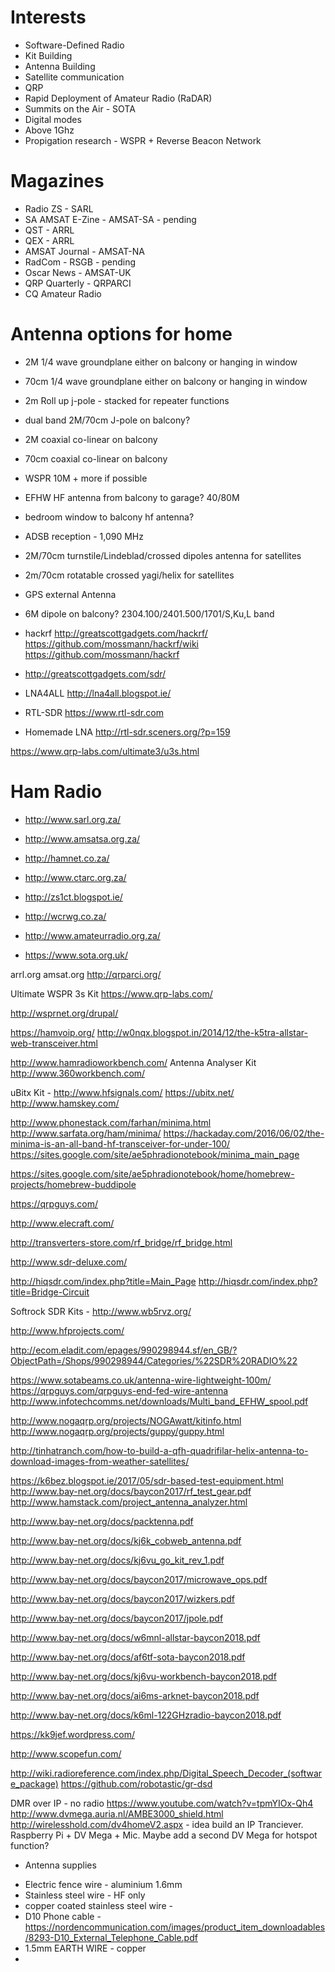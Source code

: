 # Interests
* Software-Defined Radio
* Kit Building
* Antenna Building
* Satellite communication
* QRP
* Rapid Deployment of Amateur Radio (RaDAR)
* Summits on the Air - SOTA
* Digital modes
* Above 1Ghz
* Propigation research - WSPR + Reverse Beacon Network

# Magazines
* Radio ZS - SARL
* SA AMSAT E-Zine - AMSAT-SA - pending
* QST - ARRL
* QEX - ARRL
* AMSAT Journal - AMSAT-NA
* RadCom - RSGB - pending
* Oscar News - AMSAT-UK
* QRP Quarterly - QRPARCI
* CQ Amateur Radio


# Antenna options for home
* 2M 1/4 wave groundplane either on balcony or hanging in window
* 70cm 1/4 wave groundplane either on balcony or hanging in window
* 2m Roll up j-pole - stacked for repeater functions
* dual band 2M/70cm J-pole on balcony?
* 2M coaxial co-linear on balcony
* 70cm coaxial co-linear on balcony
* WSPR 10M + more if possible
* EFHW HF antenna from balcony to garage? 40/80M
* bedroom window to balcony hf antenna?
* ADSB reception - 1,090 MHz
* 2M/70cm turnstile/Lindeblad/crossed dipoles antenna for satellites
* 2m/70cm rotatable crossed yagi/helix for satellites
* GPS external Antenna
* 6M dipole on balcony?
2304.100/2401.500/1701/S,Ku,L band

* hackrf http://greatscottgadgets.com/hackrf/ https://github.com/mossmann/hackrf/wiki https://github.com/mossmann/hackrf
* http://greatscottgadgets.com/sdr/
* LNA4ALL http://lna4all.blogspot.ie/
* RTL-SDR https://www.rtl-sdr.com
* Homemade LNA http://rtl-sdr.sceners.org/?p=159

https://www.qrp-labs.com/ultimate3/u3s.html 


# Ham Radio
* http://www.sarl.org.za/
* http://www.amsatsa.org.za/
* http://hamnet.co.za/

* http://www.ctarc.org.za/
* http://zs1ct.blogspot.ie/

* http://wcrwg.co.za/

* http://www.amateurradio.org.za/

* https://www.sota.org.uk/

arrl.org
amsat.org
http://qrparci.org/


Ultimate WSPR 3s Kit https://www.qrp-labs.com/

http://wsprnet.org/drupal/

https://hamvoip.org/
http://w0nqx.blogspot.in/2014/12/the-k5tra-allstar-web-transceiver.html

http://www.hamradioworkbench.com/
Antenna Analyser Kit http://www.360workbench.com/

uBitx Kit - http://www.hfsignals.com/
https://ubitx.net/
http://www.hamskey.com/ 

http://www.phonestack.com/farhan/minima.html
http://www.sarfata.org/ham/minima/
https://hackaday.com/2016/06/02/the-minima-is-an-all-band-hf-transceiver-for-under-100/
https://sites.google.com/site/ae5phradionotebook/minima_main_page


https://sites.google.com/site/ae5phradionotebook/home/homebrew-projects/homebrew-buddipole

https://qrpguys.com/

http://www.elecraft.com/

http://transverters-store.com/rf_bridge/rf_bridge.html 

http://www.sdr-deluxe.com/

http://hiqsdr.com/index.php?title=Main_Page
http://hiqsdr.com/index.php?title=Bridge-Circuit

Softrock SDR Kits - http://www.wb5rvz.org/

http://www.hfprojects.com/

http://ecom.eladit.com/epages/990298944.sf/en_GB/?ObjectPath=/Shops/990298944/Categories/%22SDR%20RADIO%22

https://www.sotabeams.co.uk/antenna-wire-lightweight-100m/
https://qrpguys.com/qrpguys-end-fed-wire-antenna
http://www.infotechcomms.net/downloads/Multi_band_EFHW_spool.pdf

http://www.nogaqrp.org/projects/NOGAwatt/kitinfo.html
http://www.nogaqrp.org/projects/guppy/guppy.html 

http://tinhatranch.com/how-to-build-a-qfh-quadrifilar-helix-antenna-to-download-images-from-weather-satellites/

https://k6bez.blogspot.ie/2017/05/sdr-based-test-equipment.html
http://www.bay-net.org/docs/baycon2017/rf_test_gear.pdf
http://www.hamstack.com/project_antenna_analyzer.html

http://www.bay-net.org/docs/packtenna.pdf

http://www.bay-net.org/docs/kj6k_cobweb_antenna.pdf

http://www.bay-net.org/docs/kj6vu_go_kit_rev_1.pdf

http://www.bay-net.org/docs/baycon2017/microwave_ops.pdf

http://www.bay-net.org/docs/baycon2017/wizkers.pdf

http://www.bay-net.org/docs/baycon2017/jpole.pdf

http://www.bay-net.org/docs/w6mnl-allstar-baycon2018.pdf

http://www.bay-net.org/docs/af6tf-sota-baycon2018.pdf

http://www.bay-net.org/docs/kj6vu-workbench-baycon2018.pdf

http://www.bay-net.org/docs/ai6ms-arknet-baycon2018.pdf

http://www.bay-net.org/docs/k6ml-122GHzradio-baycon2018.pdf

https://kk9jef.wordpress.com/

http://www.scopefun.com/

http://wiki.radioreference.com/index.php/Digital_Speech_Decoder_(software_package)
https://github.com/robotastic/gr-dsd

DMR over IP - no radio 
https://www.youtube.com/watch?v=tpmYIOx-Qh4
http://www.dvmega.auria.nl/AMBE3000_shield.html
http://wirelesshold.com/dv4homeV2.aspx - idea
build an IP Tranciever. Raspberry Pi + DV Mega + Mic. Maybe add a second DV Mega for hotspot function?



* Antenna supplies
 - Electric fence wire - aluminium 1.6mm
 - Stainless steel wire - HF only
 - copper coated stainless steel wire - 
 - D10 Phone cable - https://nordencommunication.com/images/product_item_downloadables/8293-D10_External_Telephone_Cable.pdf
 - 1.5mm EARTH WIRE - copper 
 - 